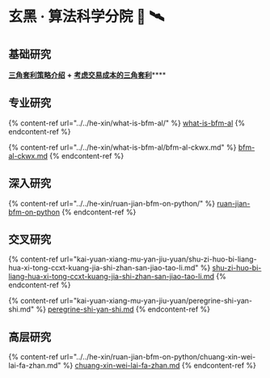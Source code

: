 # 玄黑 · 算法科学分院 🔭 🛰️

## 基础研究

[**三角套利策略介绍**](https://mp.weixin.qq.com/s/G5t7TyIyrH40Kl55feTDIw) **+** [**考虑交易成本的三角套利**](https://www.jianshu.com/p/e50a52312a47)\*\*\*\*

## 专业研究

{% content-ref url="../../he-xin/what-is-bfm-al/" %}
[what-is-bfm-al](../../he-xin/what-is-bfm-al/)
{% endcontent-ref %}

{% content-ref url="../../he-xin/what-is-bfm-al/bfm-al-ckwx.md" %}
[bfm-al-ckwx.md](../../he-xin/what-is-bfm-al/bfm-al-ckwx.md)
{% endcontent-ref %}

## 深入研究

{% content-ref url="../../he-xin/ruan-jian-bfm-on-python/" %}
[ruan-jian-bfm-on-python](../../he-xin/ruan-jian-bfm-on-python/)
{% endcontent-ref %}

## 交叉研究

{% content-ref url="kai-yuan-xiang-mu-yan-jiu-yuan/shu-zi-huo-bi-liang-hua-xi-tong-ccxt-kuang-jia-shi-zhan-san-jiao-tao-li.md" %}
[shu-zi-huo-bi-liang-hua-xi-tong-ccxt-kuang-jia-shi-zhan-san-jiao-tao-li.md](kai-yuan-xiang-mu-yan-jiu-yuan/shu-zi-huo-bi-liang-hua-xi-tong-ccxt-kuang-jia-shi-zhan-san-jiao-tao-li.md)
{% endcontent-ref %}

{% content-ref url="kai-yuan-xiang-mu-yan-jiu-yuan/peregrine-shi-yan-shi.md" %}
[peregrine-shi-yan-shi.md](kai-yuan-xiang-mu-yan-jiu-yuan/peregrine-shi-yan-shi.md)
{% endcontent-ref %}

## 高层研究

{% content-ref url="../../he-xin/ruan-jian-bfm-on-python/chuang-xin-wei-lai-fa-zhan.md" %}
[chuang-xin-wei-lai-fa-zhan.md](../../he-xin/ruan-jian-bfm-on-python/chuang-xin-wei-lai-fa-zhan.md)
{% endcontent-ref %}

